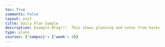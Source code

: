 ```yaml
---
toc: True
comments: False
layout: post
title: Daily Plan Sample
description: Example Blog!!!  This shows planning and notes from hacks.
type: plans
courses: {'compsci': {'week': 0}}
---
```


